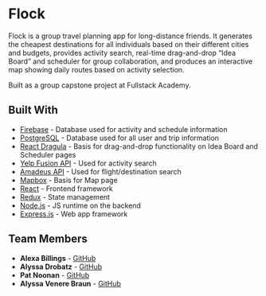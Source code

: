 # Flock

Flock is a group travel planning app for long-distance friends. It generates the cheapest destinations for all individuals based on their different cities and budgets, provides activity search, real-time drag-and-drop “Idea Board” and scheduler for group collaboration, and produces an interactive map showing daily routes based on activity selection.

Built as a group capstone project at Fullstack Academy.


## Built With

* [Firebase](https://firebase.google.com/) - Database used for activity and schedule information
* [PostgreSQL](https://www.postgresql.org/) - Database used for all user and trip information
* [React Dragula](https://github.com/bevacqua/react-dragula) - Basis for drag-and-drop functionality on Idea Board and Scheduler pages
* [Yelp Fusion API](https://www.yelp.com/developers/documentation/v3) - Used for activity search
* [Amadeus API](https://sandbox.amadeus.com/api-catalog) - Used for flight/destination search
* [Mapbox](https://www.mapbox.com/) - Basis for Map page
* [React](https://reactjs.org/) - Frontend framework
* [Redux](https://redux.js.org/) - State management
* [Node.js](https://nodejs.org/en/) - JS runtime on the backend
* [Express.js](https://expressjs.com/) - Web app framework


## Team Members

* **Alexa Billings** - [GitHub](https://github.com/ambil)
* **Alyssa Drobatz** - [GitHub](https://github.com/adrobatz)
* **Pat Noonan** - [GitHub](https://github.com/pnoonan91)
* **Alyssa Venere Braun** - [GitHub](https://github.com/avbraun)

